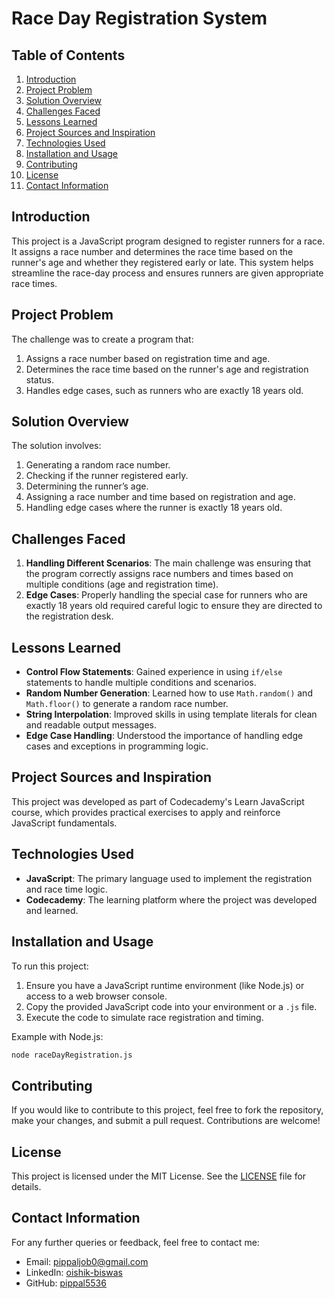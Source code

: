 # Race Day Registration System

## Table of Contents
1. [Introduction](#introduction)
2. [Project Problem](#project-problem)
3. [Solution Overview](#solution-overview)
4. [Challenges Faced](#challenges-faced)
5. [Lessons Learned](#lessons-learned)
6. [Project Sources and Inspiration](#project-sources-and-inspiration)
7. [Technologies Used](#technologies-used)
8. [Installation and Usage](#installation-and-usage)
9. [Contributing](#contributing)
10. [License](#license)
11. [Contact Information](#contact-information)

## Introduction
This project is a JavaScript program designed to register runners for a race. It assigns a race number and determines the race time based on the runner's age and whether they registered early or late. This system helps streamline the race-day process and ensures runners are given appropriate race times.

## Project Problem
The challenge was to create a program that:
1. Assigns a race number based on registration time and age.
2. Determines the race time based on the runner's age and registration status.
3. Handles edge cases, such as runners who are exactly 18 years old.

## Solution Overview
The solution involves:
1. Generating a random race number.
2. Checking if the runner registered early.
3. Determining the runner’s age.
4. Assigning a race number and time based on registration and age.
5. Handling edge cases where the runner is exactly 18 years old.


## Challenges Faced
1. **Handling Different Scenarios**: The main challenge was ensuring that the program correctly assigns race numbers and times based on multiple conditions (age and registration time).
2. **Edge Cases**: Properly handling the special case for runners who are exactly 18 years old required careful logic to ensure they are directed to the registration desk.

## Lessons Learned
- **Control Flow Statements**: Gained experience in using `if/else` statements to handle multiple conditions and scenarios.
- **Random Number Generation**: Learned how to use `Math.random()` and `Math.floor()` to generate a random race number.
- **String Interpolation**: Improved skills in using template literals for clean and readable output messages.
- **Edge Case Handling**: Understood the importance of handling edge cases and exceptions in programming logic.

## Project Sources and Inspiration
This project was developed as part of Codecademy's Learn JavaScript course, which provides practical exercises to apply and reinforce JavaScript fundamentals.

## Technologies Used
- **JavaScript**: The primary language used to implement the registration and race time logic.
- **Codecademy**: The learning platform where the project was developed and learned.

## Installation and Usage
To run this project:
1. Ensure you have a JavaScript runtime environment (like Node.js) or access to a web browser console.
2. Copy the provided JavaScript code into your environment or a `.js` file.
3. Execute the code to simulate race registration and timing.

Example with Node.js:
```bash
node raceDayRegistration.js
```

## Contributing
If you would like to contribute to this project, feel free to fork the repository, make your changes, and submit a pull request. Contributions are welcome!

## License
This project is licensed under the MIT License. See the [LICENSE](LICENSE) file for details.

## Contact Information
For any further queries or feedback, feel free to contact me:
- Email: pippaljob0@gmail.com
- LinkedIn: [oishik-biswas](https://www.linkedin.com/in/oishik-biswas/)
- GitHub: [pippal5536](https://github.com/pippal5536)
